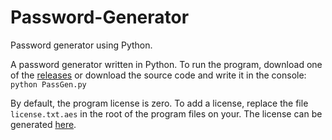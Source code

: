 # Password-Generator
Password generator using Python.

A password generator written in Python. To run the program, download one of the [releases](https://github.com/rarmash/Password-Generator/releases) or download the source code and write it in the console:
`python PassGen.py`

By default, the program license is zero. To add a license, replace the file `license.txt.aes` in the root of the program files on your. The license can be generated [here](https://github.com/rarmash/Password-Generator-License).
